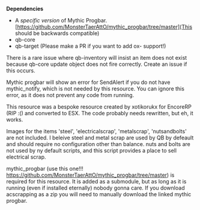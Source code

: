 **Dependencies**
- A *specific version* of Mythic Progbar. [https://github.com/MonsterTaerAttO/mythic_progbar/tree/master](This should be backwards compatible)
- qb-core
- qb-target (Please make a PR if you want to add ox- support!)

There is a rare issue where qb-inventory will insist an item does not exist because qb-core update object does not fire correctly. Create an issue if this occurs.

Mythic progbar will show an error for SendAlert if you do not have mythic_notify, which is not needed by this resource. You can ignore this error, as it does not prevent any code from running.

This resource was a bespoke resource created by xotikorukx for EncoreRP (RIP :() and converted to ESX. The code probably needs rewritten, but eh, it works.

Images for the items 'steel', 'electricalscrap', 'metalscrap', 'nutsandbolts' are not included. I beleive steel and metal scrap are used by QB by defeault and should require no configuration other than balance. nuts and bolts are not used by ny default scripts, and this script provides a place to sell electrical scrap.

mythic_progbar (use this one!!! https://github.com/MonsterTaerAttO/mythic_progbar/tree/master) is required for this resource. It is added as a submodule, but as long as it is running (even if installed eternally) nobody gonna care. If you download acscrapping as a zip you will need to manually download the linked mythic progbar.
